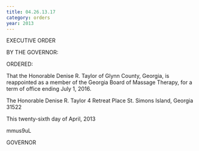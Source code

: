 ```yaml
---
title: 04.26.13.17
category: orders
year: 2013
---
```

 

EXECUTIVE ORDER

BY THE GOVERNOR:

ORDERED:

That the Honorable Denise R. Taylor of Glynn County, Georgia, is
reappointed as a member of the Georgia Board of Massage
Therapy, for a term of office ending July 1, 2016.

The Honorable Denise R. Taylor
4 Retreat Place
St. Simons Island, Georgia 31522

This twenty-sixth day of April, 2013

mmus9uL

GOVERNOR

